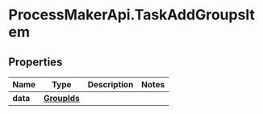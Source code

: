 # ProcessMakerApi.TaskAddGroupsItem

## Properties
Name | Type | Description | Notes
------------ | ------------- | ------------- | -------------
**data** | [**GroupIds**](GroupIds.md) |  | 


